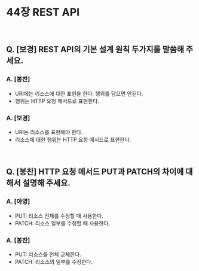 # 44장 REST API

<br />

## Q. [보경] REST API의 기본 설계 원칙 두가지를 말씀해 주세요.

### A. [봉찬]

- URI에는 리소스에 대한 표현을 한다. 행위를 담으면 안된다.
- 행위는 HTTP 요청 메서드로 표현한다.

### A. [보경]

- URI는 리소스를 표현해야 한다.
- 리소스에 대한 행위는 HTTP 요청 메서드로 표현한다.

<br />

## Q. [봉찬] HTTP 요청 메서드 PUT과 PATCH의 차이에 대해서 설명해 주세요.

### A. [아영]

- PUT: 리소스 전체를 수정할 때 사용한다.
- PATCH: 리소스 일부를 수정할 때 사용한다.

### A. [봉찬]

- PUT: 리소스를 전체 교체한다.
- PATCH: 리소스의 일부를 수정한다.
